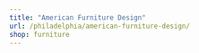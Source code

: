 ```yaml
---
title: "American Furniture Design"
url: /philadelphia/american-furniture-design/
shop: furniture
---
```

